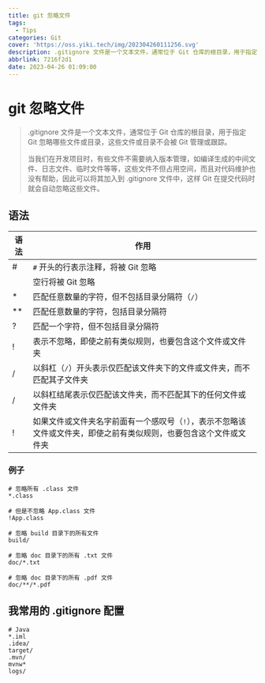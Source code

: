 ```yaml
---
title: git 忽略文件
tags:
  - Tips
categories: Git
cover: 'https://oss.yiki.tech/img/202304260111256.svg'
description: .gitignore 文件是一个文本文件，通常位于 Git 仓库的根目录，用于指定 Git 忽略哪些文件或目录，这些文件或目录不会被 Git 管理或跟踪。
abbrlink: 7216f2d1
date: 2023-04-26 01:09:00
---
```


# git 忽略文件

> .gitignore 文件是一个文本文件，通常位于 Git 仓库的根目录，用于指定 Git 忽略哪些文件或目录，这些文件或目录不会被 Git 管理或跟踪。
>
> 当我们在开发项目时，有些文件不需要纳入版本管理，如编译生成的中间文件、日志文件、临时文件等等，这些文件不但占用空间，而且对代码维护也没有帮助，因此可以将其加入到 .gitignore 文件中，这样 Git 在提交代码时就会自动忽略这些文件。

## 语法

| 语法 | 作用                                                         |
| ---- | ------------------------------------------------------------ |
| #    | `#` 开头的行表示注释，将被 Git 忽略                          |
|      | 空行将被 Git 忽略                                            |
| *    | 匹配任意数量的字符，但不包括目录分隔符（`/`）                |
| **   | 匹配任意数量的字符，包括目录分隔符                           |
| ?    | 匹配一个字符，但不包括目录分隔符                             |
| !    | 表示不忽略，即使之前有类似规则，也要包含这个文件或文件夹     |
| /    | 以斜杠（`/`）开头表示仅匹配该文件夹下的文件或文件夹，而不匹配其子文件夹 |
| /    | 以斜杠结尾表示仅匹配该文件夹，而不匹配其下的任何文件或文件夹 |
| !    | 如果文件或文件夹名字前面有一个感叹号（`!`），表示不忽略该文件或文件夹，即使之前有类似规则，也要包含这个文件或文件夹 |

### 例子

```shell
# 忽略所有 .class 文件
*.class

# 但是不忽略 App.class 文件
!App.class

# 忽略 build 目录下的所有文件
build/

# 忽略 doc 目录下的所有 .txt 文件
doc/*.txt

# 忽略 doc 目录下的所有 .pdf 文件
doc/**/*.pdf
```

## 我常用的 .gitignore 配置

```shell
# Java
*.iml
.idea/
target/
.mvn/
mvnw*
logs/
```
